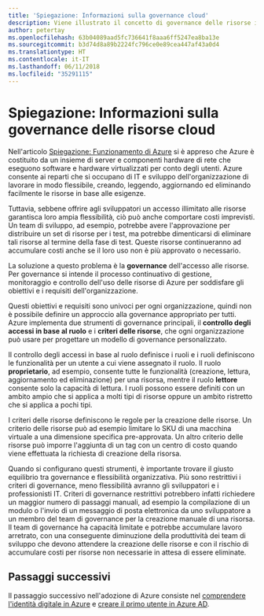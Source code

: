```yaml
---
title: 'Spiegazione: Informazioni sulla governance cloud'
description: Viene illustrato il concetto di governance delle risorse in Azure e nel cloud
author: petertay
ms.openlocfilehash: 63b04089aad5fc736641f8aaa6ff5247ea8ba13e
ms.sourcegitcommit: b3d74d8a89b2224fc796ce0e89cea447af43a0d4
ms.translationtype: HT
ms.contentlocale: it-IT
ms.lasthandoff: 06/11/2018
ms.locfileid: "35291115"
---
```

# <a name="explainer-what-is-cloud-resource-governance"></a>Spiegazione: Informazioni sulla governance delle risorse cloud

Nell'articolo [Spiegazione: Funzionamento di Azure](azure-explainer.md) si è appreso che Azure è costituito da un insieme di server e componenti hardware di rete che eseguono software e hardware virtualizzati per conto degli utenti. Azure consente ai reparti che si occupano di IT e sviluppo dell'organizzazione di lavorare in modo flessibile, creando, leggendo, aggiornando ed eliminando facilmente le risorse in base alle esigenze.

Tuttavia, sebbene offrire agli sviluppatori un accesso illimitato alle risorse garantisca loro ampia flessibilità, ciò può anche comportare costi imprevisti. Un team di sviluppo, ad esempio, potrebbe avere l'approvazione per distribuire un set di risorse per i test, ma potrebbe dimenticarsi di eliminare tali risorse al termine della fase di test. Queste risorse continueranno ad accumulare costi anche se il loro uso non è più approvato o necessario. 

La soluzione a questo problema è la **governance** dell'accesso alle risorse. Per governance si intende il processo continuativo di gestione, monitoraggio e controllo dell'uso delle risorse di Azure per soddisfare gli obiettivi e i requisiti dell'organizzazione. 

Questi obiettivi e requisiti sono univoci per ogni organizzazione, quindi non è possibile definire un approccio alla governance appropriato per tutti. Azure implementa due strumenti di governance principali, il **controllo degli accessi in base al ruolo** e i **criteri delle risorse**, che ogni organizzazione può usare per progettare un modello di governance personalizzato.

Il controllo degli accessi in base al ruolo definisce i ruoli e i ruoli definiscono le funzionalità per un utente a cui viene assegnato il ruolo. Il ruolo **proprietario**, ad esempio, consente tutte le funzionalità (creazione, lettura, aggiornamento ed eliminazione) per una risorsa, mentre il ruolo **lettore** consente solo la capacità di lettura. I ruoli possono essere definiti con un ambito ampio che si applica a molti tipi di risorse oppure un ambito ristretto che si applica a pochi tipi. 

I criteri delle risorse definiscono le regole per la creazione delle risorse. Un criterio delle risorse può ad esempio limitare lo SKU di una macchina virtuale a una dimensione specifica pre-approvata. Un altro criterio delle risorse può imporre l'aggiunta di un tag con un centro di costo quando viene effettuata la richiesta di creazione della risorsa. 

Quando si configurano questi strumenti, è importante trovare il giusto equilibrio tra governance e flessibilità organizzativa. Più sono restrittivi i criteri di governance, meno flessibilità avranno gli sviluppatori e i professionisti IT. Criteri di governance restrittivi potrebbero infatti richiedere un maggior numero di passaggi manuali, ad esempio la compilazione di un modulo o l'invio di un messaggio di posta elettronica da uno sviluppatore a un membro del team di governance per la creazione manuale di una risorsa. Il team di governance ha capacità limitate e potrebbe accumulare lavoro arretrato, con una conseguente diminuzione della produttività dei team di sviluppo che devono attendere la creazione delle risorse e con il rischio di accumulare costi per risorse non necessarie in attesa di essere eliminate.

## <a name="next-steps"></a>Passaggi successivi

Il passaggio successivo nell'adozione di Azure consiste nel [comprendere l'identità digitale in Azure](tenant-explainer.md) e [creare il primo utente in Azure AD][docs-add-users-to-aad].

<!-- Links -->

[docs-add-users-to-aad]: /azure/active-directory/add-users-azure-active-directory?toc=/azure/architecture/cloud-adoption-guide/toc.json